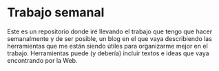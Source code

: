 # Trabajo semanal

Este es un repositorio donde iré llevando el trabajo que tengo que hacer semanalmente y de ser posible, un blog en el que vaya describiendo las herramientas que me están siendo útiles para organizarme mejor en el trabajo. Herramientas puede (y debería) incluir textos e ideas que vaya encontrando por la Web.
